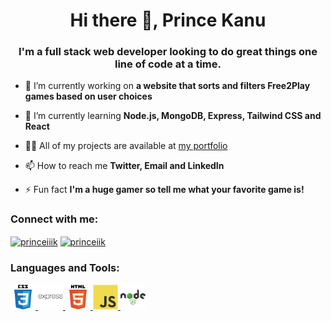 <h1 align="center">Hi there 👋, Prince Kanu</h1>
<h3 align="center">I'm a full stack web developer looking to do great things one line of code at a time.</h3>

- 🔭 I’m currently working on **a website that sorts and filters Free2Play games based on user choices**

- 🌱 I’m currently learning **Node.js, MongoDB, Express, Tailwind CSS and React**

- 👨‍💻 All of my projects are available at [my portfolio](princekanu.netlify.app)

- 📫 How to reach me **Twitter, Email and LinkedIn**

- ⚡ Fun fact **I'm a huge gamer so tell me what your favorite game is!**

<h3 align="left">Connect with me:</h3>
<p align="left">
<a href="https://twitter.com/princeiiik" target="blank"><img align="center" src="https://raw.githubusercontent.com/rahuldkjain/github-profile-readme-generator/master/src/images/icons/Social/twitter.svg" alt="princeiiik" height="30" width="40" /></a>
<a href="https://linkedin.com/in/princeiik" target="blank"><img align="center" src="https://raw.githubusercontent.com/rahuldkjain/github-profile-readme-generator/master/src/images/icons/Social/linked-in-alt.svg" alt="princeiik" height="30" width="40" /></a>
</p>

<h3 align="left">Languages and Tools:</h3>
<p align="left"> <a href="https://www.w3schools.com/css/" target="_blank" rel="noreferrer"> <img src="https://raw.githubusercontent.com/devicons/devicon/master/icons/css3/css3-original-wordmark.svg" alt="css3" width="40" height="40"/> </a> <a href="https://expressjs.com" target="_blank" rel="noreferrer"> <img src="https://raw.githubusercontent.com/devicons/devicon/master/icons/express/express-original-wordmark.svg" alt="express" width="40" height="40"/> </a> <a href="https://www.w3.org/html/" target="_blank" rel="noreferrer"> <img src="https://raw.githubusercontent.com/devicons/devicon/master/icons/html5/html5-original-wordmark.svg" alt="html5" width="40" height="40"/> </a> <a href="https://developer.mozilla.org/en-US/docs/Web/JavaScript" target="_blank" rel="noreferrer"> <img src="https://raw.githubusercontent.com/devicons/devicon/master/icons/javascript/javascript-original.svg" alt="javascript" width="40" height="40"/> </a> <a href="https://nodejs.org" target="_blank" rel="noreferrer"> <img src="https://raw.githubusercontent.com/devicons/devicon/master/icons/nodejs/nodejs-original-wordmark.svg" alt="nodejs" width="40" height="40"/> </a> </p>
